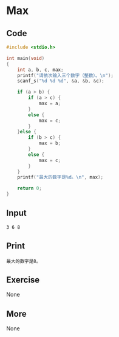 # Max

## Code

```C
#include <stdio.h>

int main(void)
{
	int a, b, c, max;
	printf("请依次输入三个数字（整数）。\n");
	scanf_s("%d %d %d", &a, &b, &c);

	if (a > b) {
		if (a > c) {
			max = a;
		}
		else {
			max = c;
		}
	}else {
		if (b > c) {
			max = b;
		}
		else {
			max = c;
		}
	}
	printf("最大的数字是%d。\n", max);

	return 0;
}
```

## Input

`3 6 8`

## Print

`最大的数字是8。`

## Exercise

None

## More

None
